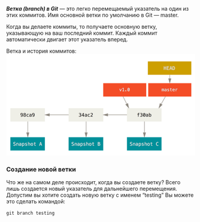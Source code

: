 ***Ветка (branch) в Git*** — это легко перемещаемый указатель на один из этих коммитов. Имя основной ветки по умолчанию в Git — master.

Когда вы делаете коммиты, то получаете основную ветку, указывающую на ваш последний коммит. Каждый коммит автоматически двигает этот указатель вперед.

Ветка и история коммитов:
 ![branches-1](pic/branches-1.png)
 
 
### Создание новой ветки

Что же на самом деле происходит, когда вы создаете ветку? Всего лишь создается новый указатель для дальнейшего перемещения. 
Допустим вы хотите создать новую ветку с именем “testing” Вы можете это сделать командой:
```
git branch testing
```
